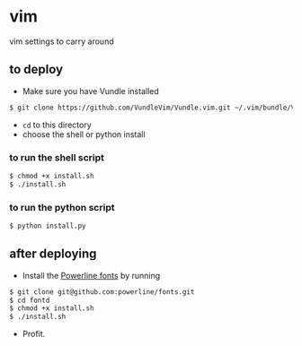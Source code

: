 # vim
vim settings to carry around

## to deploy
- Make sure you have Vundle installed
```bash
$ git clone https://github.com/VundleVim/Vundle.vim.git ~/.vim/bundle/Vundle.vim
```
- `cd` to this directory
- choose the shell or python install

### to run the shell script
```bash
$ chmod +x install.sh
$ ./install.sh
```

### to run the python script
```bash
$ python install.py
```

## after deploying
- Install the [Powerline fonts][1] by running
```bash
$ git clone git@github.com:powerline/fonts.git
$ cd fontd
$ chmod +x install.sh
$ ./install.sh
```
- Profit.

[1]: https://powerline.readthedocs.io/en/master/installation/osx.html#vim-installation
